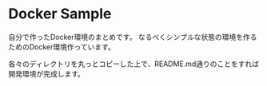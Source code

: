 # Docker Sample
自分で作ったDocker環境のまとめです。
なるべくシンプルな状態の環境を作るためのDocker環境作っています。

各々のディレクトリを丸っとコピーした上で、README.md通りのことをすれば開発環境が完成します。
